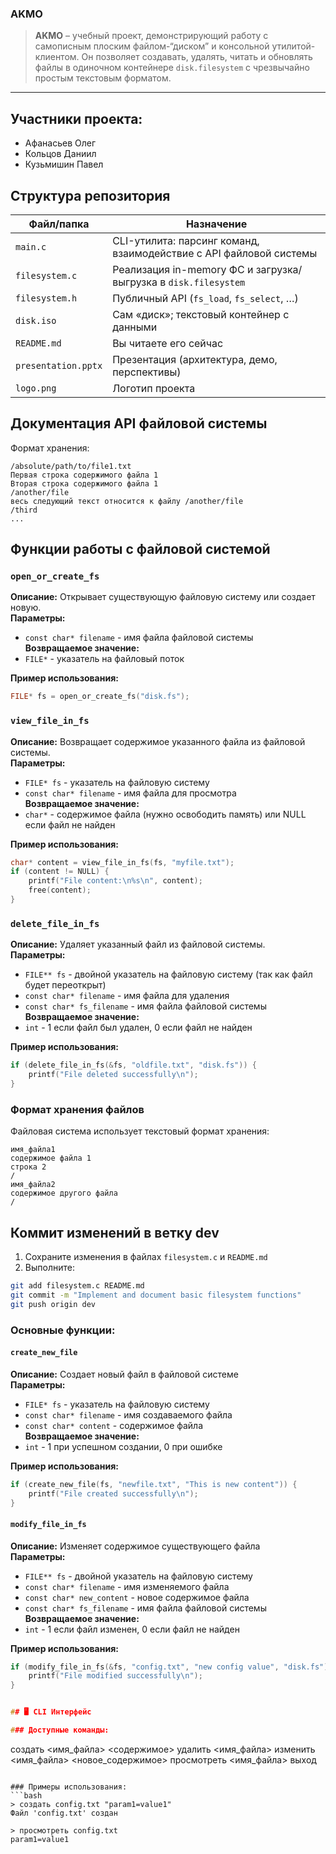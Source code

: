 ### AKMO

> **AKMO** – учебный проект, демонстрирующий работу с самописным плоским
> файлом-“диском” и консольной утилитой-клиентом. Он позволяет создавать,
> удалять, читать и обновлять файлы в одиночном контейнере `disk.filesystem`
> с чрезвычайно простым текстовым форматом.

---


## Участники проекта:
- Афанасьев Олег
- Кольцов Даниил
- Кузьмишин Павел

##  Структура репозитория

| Файл/папка         | Назначение                                                        |
|--------------------|-------------------------------------------------------------------|
| `main.c`           | CLI-утилита: парсинг команд, взаимодействие с API файловой системы|
| `filesystem.c`     | Реализация in-memory ФС и загрузка/выгрузка в `disk.filesystem`   |
| `filesystem.h`     | Публичный API (`fs_load`, `fs_select`, …)                         |
| `disk.iso`         | Сам «диск»; текстовый контейнер с данными                        |
| `README.md`        | Вы читаете его сейчас                                            |
| `presentation.pptx`| Презентация (архитектура, демо, перспективы)                     |
| `logo.png`         | Логотип проекта                                                  |

## Документация API файловой системы

Формат хранения:
```
/absolute/path/to/file1.txt
Первая строка содержимого файла 1
Вторая строка содержимого файла 1
/another/file
весь следующий текст относится к файлу /another/file
/third
...
```

## Функции работы с файловой системой

### `open_or_create_fs`
**Описание:** Открывает существующую файловую систему или создает новую.  
**Параметры:**
- `const char* filename` - имя файла файловой системы  
**Возвращаемое значение:**
- `FILE*` - указатель на файловый поток

**Пример использования:**
```c
FILE* fs = open_or_create_fs("disk.fs");
```

### `view_file_in_fs`
**Описание:** Возвращает содержимое указанного файла из файловой системы.  
**Параметры:**
- `FILE* fs` - указатель на файловую систему
- `const char* filename` - имя файла для просмотра  
**Возвращаемое значение:**
- `char*` - содержимое файла (нужно освободить память) или NULL если файл не найден

**Пример использования:**
```c
char* content = view_file_in_fs(fs, "myfile.txt");
if (content != NULL) {
    printf("File content:\n%s\n", content);
    free(content);
}
```

### `delete_file_in_fs`
**Описание:** Удаляет указанный файл из файловой системы.  
**Параметры:**
- `FILE** fs` - двойной указатель на файловую систему (так как файл будет переоткрыт)
- `const char* filename` - имя файла для удаления
- `const char* fs_filename` - имя файла файловой системы  
**Возвращаемое значение:**
- `int` - 1 если файл был удален, 0 если файл не найден

**Пример использования:**
```c
if (delete_file_in_fs(&fs, "oldfile.txt", "disk.fs")) {
    printf("File deleted successfully\n");
}
```

### Формат хранения файлов
Файловая система использует текстовый формат хранения:
```
имя_файла1
содержимое файла 1
строка 2
/
имя_файла2
содержимое другого файла
/
```

## Коммит изменений в ветку dev

1. Сохраните изменения в файлах `filesystem.c` и `README.md`
2. Выполните:
```bash
git add filesystem.c README.md
git commit -m "Implement and document basic filesystem functions"
git push origin dev
```

### Основные функции:

#### `create_new_file`
**Описание:** Создает новый файл в файловой системе  
**Параметры:**
- `FILE* fs` - указатель на файловую систему
- `const char* filename` - имя создаваемого файла
- `const char* content` - содержимое файла  
**Возвращаемое значение:**
- `int` - 1 при успешном создании, 0 при ошибке

**Пример использования:**
```c
if (create_new_file(fs, "newfile.txt", "This is new content")) {
    printf("File created successfully\n");
}
```

#### `modify_file_in_fs`
**Описание:** Изменяет содержимое существующего файла  
**Параметры:**
- `FILE** fs` - двойной указатель на файловую систему
- `const char* filename` - имя изменяемого файла
- `const char* new_content` - новое содержимое файла
- `const char* fs_filename` - имя файла файловой системы  
**Возвращаемое значение:**
- `int` - 1 если файл изменен, 0 если файл не найден

**Пример использования:**
```c
if (modify_file_in_fs(&fs, "config.txt", "new config value", "disk.fs")) {
    printf("File modified successfully\n");
}


## 🖥 CLI Интерфейс

### Доступные команды:
```
создать <имя_файла> <содержимое>
удалить <имя_файла>
изменить <имя_файла> <новое_содержимое>
просмотреть <имя_файла>
выход
```

### Примеры использования:
```bash
> создать config.txt "param1=value1"
Файл 'config.txt' создан

> просмотреть config.txt
param1=value1
```

